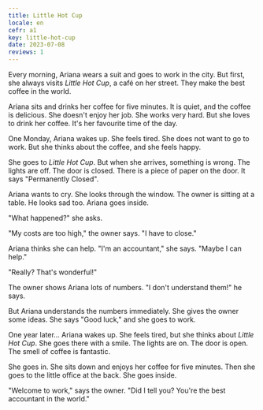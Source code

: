 ```yaml
---
title: Little Hot Cup
locale: en
cefr: a1
key: little-hot-cup
date: 2023-07-08
reviews: 1
---
```


Every morning, Ariana wears a suit and goes to work in the city. But first, she always visits *Little Hot Cup*, a café on her street. They make the best coffee in the world.

Ariana sits and drinks her coffee for five minutes. It is quiet, and the coffee is delicious. She doesn't enjoy her job. She works very hard. But she loves to drink her coffee. It's her favourite time of the day.

One Monday, Ariana wakes up. She feels tired. She does not want to go to work. But she thinks about the coffee, and she feels happy.

She goes to *Little Hot Cup*. But when she arrives, something is wrong. The lights are off. The door is closed. There is a piece of paper on the door. It says "Permanently Closed".

Ariana wants to cry. She looks through the window. The owner is sitting at a table. He looks sad too. Ariana goes inside.

"What happened?" she asks.

"My costs are too high," the owner says. "I have to close."

Ariana thinks she can help. "I'm an accountant," she says. "Maybe I can help."

"Really? That's wonderful!"

The owner shows Ariana lots of numbers. "I don't understand them!" he says.

But Ariana understands the numbers immediately. She gives the owner some ideas. She says "Good luck," and she goes to work.

One year later... Ariana wakes up. She feels tired, but she thinks about *Little Hot Cup*. She goes there with a smile. The lights are on. The door is open. The smell of coffee is fantastic.

She goes in. She sits down and enjoys her coffee for five minutes. Then she goes to the little office at the back. She goes inside.

"Welcome to work," says the owner. "Did I tell you? You're the best accountant in the world."